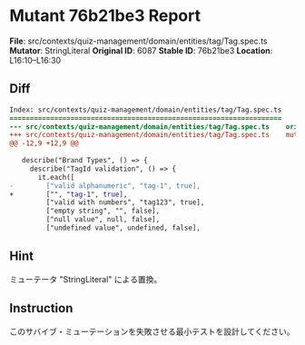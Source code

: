 # Mutant 76b21be3 Report

**File**: src/contexts/quiz-management/domain/entities/tag/Tag.spec.ts
**Mutator**: StringLiteral
**Original ID**: 6087
**Stable ID**: 76b21be3
**Location**: L16:10–L16:30

## Diff

```diff
Index: src/contexts/quiz-management/domain/entities/tag/Tag.spec.ts
===================================================================
--- src/contexts/quiz-management/domain/entities/tag/Tag.spec.ts	original
+++ src/contexts/quiz-management/domain/entities/tag/Tag.spec.ts	mutated #6087
@@ -12,9 +12,9 @@
 
   describe("Brand Types", () => {
     describe("TagId validation", () => {
       it.each([
-        ["valid alphanumeric", "tag-1", true],
+        ["", "tag-1", true],
         ["valid with numbers", "tag123", true],
         ["empty string", "", false],
         ["null value", null, false],
         ["undefined value", undefined, false],
```

## Hint

ミューテータ "StringLiteral" による置換。

## Instruction

このサバイブ・ミューテーションを失敗させる最小テストを設計してください。
